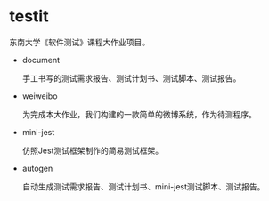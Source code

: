 # testit

东南大学《软件测试》课程大作业项目。

- document

  手工书写的测试需求报告、测试计划书、测试脚本、测试报告。

- weiweibo

  为完成本大作业，我们构建的一款简单的微博系统，作为待测程序。

- mini-jest

  仿照Jest测试框架制作的简易测试框架。

- autogen

  自动生成测试需求报告、测试计划书、mini-jest测试脚本、测试报告。